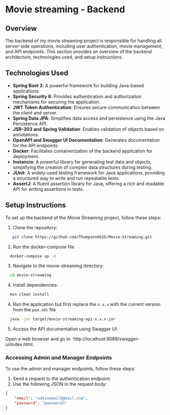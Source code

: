 # Movie streaming - Backend

## Overview

The backend of my movie streaming project is responsible for handling all server-side operations, including user authentication, movie management, and API endpoints. This section provides an overview of the backend architecture, technologies used, and setup instructions.

## Technologies Used

- **Spring Boot 3**: A powerful framework for building Java-based applications.
- **Spring Security 6**: Provides authentication and authorization mechanisms for securing the application.
- **JWT Token Authentication**: Ensures secure communication between the client and server.
- **Spring Data JPA**: Simplifies data access and persistence using the Java Persistence API.
- **JSR-303 and Spring Validation**: Enables validation of objects based on annotations.
- **OpenAPI and Swagger UI Documentation**: Generates documentation for the API endpoints.
- **Docker**: Facilitates containerization of the backend application for deployment.
- **Instancio**: A powerful library for generating test data and objects, simplifying the creation of complex data structures during testing.
- **JUnit**: A widely-used testing framework for Java applications, providing a structured way to write and run repeatable tests.
- **AssertJ**: A fluent assertion library for Java, offering a rich and readable API for writing assertions in tests.


## Setup Instructions

To set up the backend of the Movie Streaming project, follow these steps:

1. Clone the repository:

```bash
   git clone https://github.com/Thompson6626/Movie-Streaming.git
```

2. Run the docker-compose file

```bash
  docker-compose up -d
```

3. Navigate to the movie-streaming directory:

```bash
  cd movie-streaming
```

4. Install dependencies:

```bash
  mvn clean install
```

4. Run the application but first replace the `x.x.x` with the current version from the `pom.xml` file

```bash
  java -jar target/movie-streaming-api-x.x.x.jar
```

5. Access the API documentation using Swagger UI:

Open a web browser and go to `http://localhost:8088/swagger-ui/index.html.


### Accessing Admin and Manager Endpoints

To use the admin and manager endpoints, follow these steps:

1. Send a request to the authentication endpoint:
2. Use the following JSON in the request body:
```json
{
    "email": "adminemail@gmail.com",
    "password": "password1"
}

